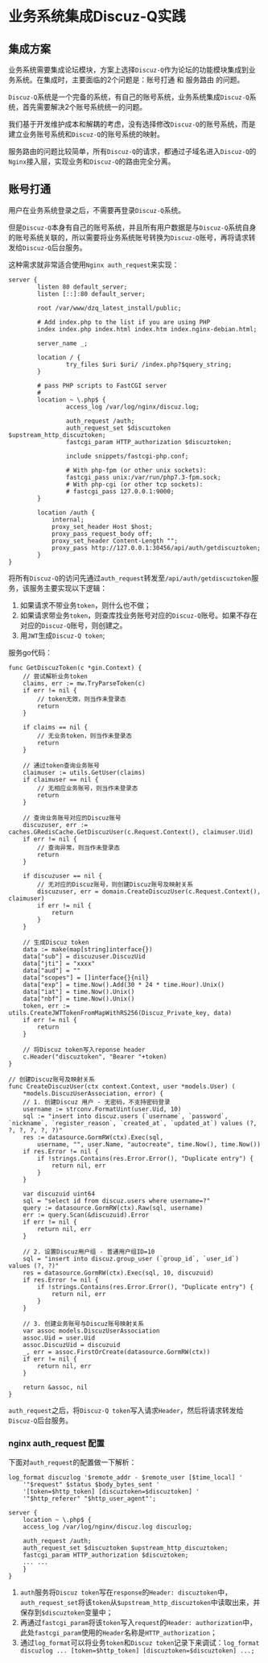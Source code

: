 # 业务系统集成Discuz-Q实践

## 集成方案
业务系统需要集成论坛模块，方案上选择`Discuz-Q`作为论坛的功能模块集成到业务系统。在集成时，主要面临的2个问题是：账号打通 和 服务路由 的问题。

`Discuz-Q`系统是一个完备的系统，有自己的账号系统，业务系统集成`Discuz-Q`系统，首先需要解决2个账号系统统一的问题。

我们基于开发维护成本和解耦的考虑，没有选择修改`Discuz-Q`的账号系统，而是建立业务账号系统和`Discuz-Q`的账号系统的映射。

服务路由的问题比较简单，所有`Discuz-Q`的请求，都通过子域名进入`Discuz-Q`的`Nginx`接入层，实现业务和`Discuz-Q`的路由完全分离。

## 账号打通
用户在业务系统登录之后，不需要再登录`Discuz-Q`系统。

但是`Discuz-Q`本身有自己的账号系统，并且所有用户数据是与`Discuz-Q`系统自身的账号系统关联的，所以需要将业务系统账号转换为`Discuz-Q`账号，再将请求转发给`Discuz-Q`后台服务。


这种需求就非常适合使用`Nginx auth_request`来实现：
```
server {
        listen 80 default_server;
        listen [::]:80 default_server;

        root /var/www/dzq_latest_install/public;

        # Add index.php to the list if you are using PHP
        index index.php index.html index.htm index.nginx-debian.html;

        server_name _;

        location / {
                try_files $uri $uri/ /index.php?$query_string;
        }

        # pass PHP scripts to FastCGI server
        #
        location ~ \.php$ {
                access_log /var/log/nginx/discuz.log;

                auth_request /auth;
                auth_request_set $discuztoken $upstream_http_discuztoken;
                fastcgi_param HTTP_authorization $discuztoken;

                include snippets/fastcgi-php.conf;

                # With php-fpm (or other unix sockets):
                fastcgi_pass unix:/var/run/php7.3-fpm.sock;
                # With php-cgi (or other tcp sockets):
                # fastcgi_pass 127.0.0.1:9000;
        }

        location /auth {
            internal;
            proxy_set_header Host $host;
            proxy_pass_request_body off;
            proxy_set_header Content-Length "";
            proxy_pass http://127.0.0.1:30456/api/auth/getdiscuztoken;
        }
}
```
将所有`Discuz-Q`的访问先通过`auth_request`转发至`/api/auth/getdiscuztoken`服务，该服务主要实现以下逻辑：

1. 如果请求不带业务`token`，则什么也不做；
2. 如果请求带业务`token`，则查库找业务账号对应的`Discuz-Q`账号。如果不存在对应的`Discuz-Q`账号，则创建之。
3. 用`JWT`生成`Discuz-Q token`;

服务go代码：
```golang
func GetDiscuzToken(c *gin.Context) {
	// 尝试解析业务token
	claims, err := mw.TryParseToken(c)
	if err != nil {
		// token无效，则当作未登录态
		return
	}

	if claims == nil {
		// 无业务token，则当作未登录态
		return
	}

	// 通过token查询业务账号
	claimuser := utils.GetUser(claims)
	if claimuser == nil {
		// 无相应业务账号，则当作未登录态
		return
	}

	// 查询业务账号对应的Discuz账号
	discuzuser, err := caches.GRedisCache.GetDiscuzUser(c.Request.Context(), claimuser.Uid)
	if err != nil {
		// 查询异常，则当作未登录态
		return
	}
  
	if discuzuser == nil {
		// 无对应的Discuz账号，则创建Discuz账号及映射关系
		discuzuser, err = domain.CreateDiscuzUser(c.Request.Context(), claimuser)
		if err != nil {
			return
		}
	}

	// 生成Discuz token
	data := make(map[string]interface{})
	data["sub"] = discuzuser.DiscuzUid
	data["jti"] = "xxxx"
	data["aud"] = ""
	data["scopes"] = []interface{}{nil}
	data["exp"] = time.Now().Add(30 * 24 * time.Hour).Unix()
	data["iat"] = time.Now().Unix()
	data["nbf"] = time.Now().Unix()
	token, err := utils.CreateJWTTokenFromMapWithRS256(Discuz_Private_key, data)
	if err != nil {
		return
	}

	// 将Discuz token写入reponse header
	c.Header("discuztoken", "Bearer "+token)
}

// 创建Discuz账号及映射关系
func CreateDiscuzUser(ctx context.Context, user *models.User) (
	*models.DiscuzUserAssociation, error) {
	// 1. 创建Discuz 用户 - 无密码，不支持密码登录
	username := strconv.FormatUint(user.Uid, 10)
	sql := "insert into discuz.users (`username`, `password`, `nickname`, `register_reason`, `created_at`, `updated_at`) values (?, ?, ?, ?, ?, ?)"
	res := datasource.GormRW(ctx).Exec(sql,
		username, "", user.Name, "autocreate", time.Now(), time.Now())
	if res.Error != nil {
		if !strings.Contains(res.Error.Error(), "Duplicate entry") {
			return nil, err
		}
	}

	var discuzuid uint64
	sql = "select id from discuz.users where username=?"
	query := datasource.GormRW(ctx).Raw(sql, username)
	err := query.Scan(&discuzuid).Error
	if err != nil {
		return nil, err
	}

	// 2. 设置Discuz用户组 - 普通用户组ID=10
	sql = "insert into discuz.group_user (`group_id`, `user_id`) values (?, ?)"
	res = datasource.GormRW(ctx).Exec(sql, 10, discuzuid)
	if res.Error != nil {
		if !strings.Contains(res.Error.Error(), "Duplicate entry") {
			return nil, err
		}
	}

	// 3. 创建业务账号与Discuz账号映射关系
	var assoc models.DiscuzUserAssociation
	assoc.Uid = user.Uid
	assoc.DiscuzUid = discuzuid
	_, err = assoc.FirstOrCreate(datasource.GormRW(ctx))
	if err != nil {
		return nil, err
	}

	return &assoc, nil
}
```


`auth_request`之后，将`Discuz-Q token`写入请求`Header`，然后将请求转发给`Discuz-Q`后台服务。

### nginx auth_request 配置
下面对`auth_request`的配置做一下解析：
```
log_format discuzlog '$remote_addr - $remote_user [$time_local] '
    '"$request" $status $body_bytes_sent '
    '[token=$http_token] [discuztoken=$discuztoken] '
    '"$http_referer" "$http_user_agent"';

server {
    location ~ \.php$ {
	access_log /var/log/nginx/discuz.log discuzlog;

	auth_request /auth;
	auth_request_set $discuztoken $upstream_http_discuztoken;
	fastcgi_param HTTP_authorization $discuztoken;
	... ...
    }
}
```
1. `auth`服务将`Discuz token`写在`response`的`Header: discuztoken`中，`auth_request_set`将该`token`从`$upstream_http_discuztoken`中读取出来，并保存到`$discuztoken`变量中；
2. 再通过`fastcgi_param`将该`token`写入`request`的`Header: authorization`中，此处`fastcgi_param`使用的`Header`名称是`HTTP_authorization`；
3. 通过`log_format`可以将业务`token`和`Discuz token`记录下来调试：`log_format discuzlog ... [token=$http_token] [discuztoken=$discuztoken] ...; `



